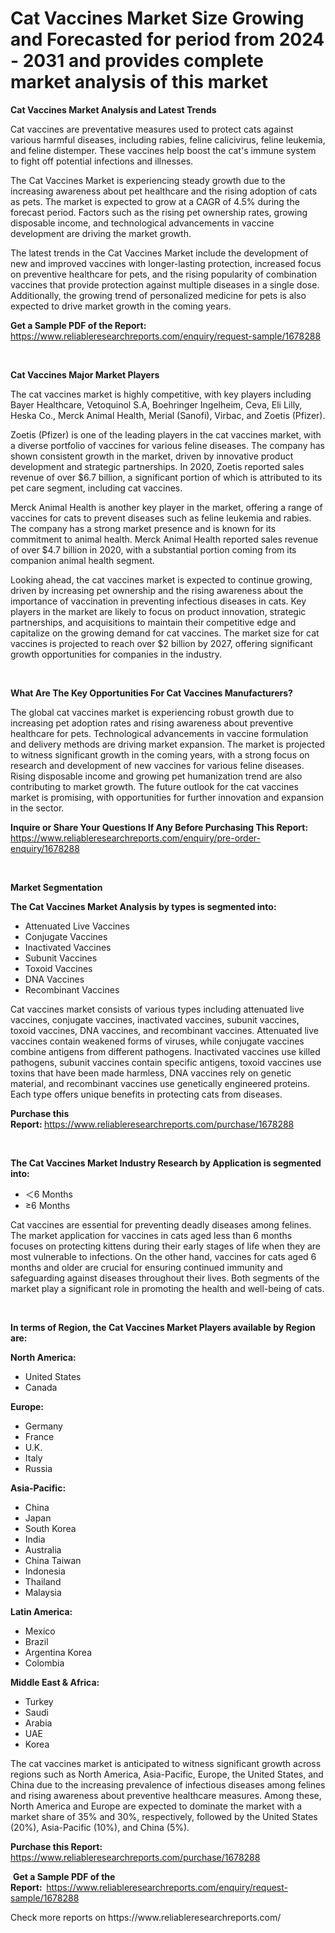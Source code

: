 <p><h1>Cat Vaccines Market Size Growing and Forecasted for period from 2024 - 2031 and provides complete market analysis of this market</h1></p><p><strong>Cat Vaccines Market Analysis and Latest Trends</strong></p>
<p><p>Cat vaccines are preventative measures used to protect cats against various harmful diseases, including rabies, feline calicivirus, feline leukemia, and feline distemper. These vaccines help boost the cat's immune system to fight off potential infections and illnesses.</p><p>The Cat Vaccines Market is experiencing steady growth due to the increasing awareness about pet healthcare and the rising adoption of cats as pets. The market is expected to grow at a CAGR of 4.5% during the forecast period. Factors such as the rising pet ownership rates, growing disposable income, and technological advancements in vaccine development are driving the market growth.</p><p>The latest trends in the Cat Vaccines Market include the development of new and improved vaccines with longer-lasting protection, increased focus on preventive healthcare for pets, and the rising popularity of combination vaccines that provide protection against multiple diseases in a single dose. Additionally, the growing trend of personalized medicine for pets is also expected to drive market growth in the coming years.</p></p>
<p><strong>Get a Sample PDF of the Report:&nbsp;</strong> <a href="https://www.reliableresearchreports.com/enquiry/request-sample/1678288">https://www.reliableresearchreports.com/enquiry/request-sample/1678288</a></p>
<p>&nbsp;</p>
<p><strong>Cat Vaccines Major Market Players</strong></p>
<p><p>The cat vaccines market is highly competitive, with key players including Bayer Healthcare, Vetoquinol S.A, Boehringer Ingelheim, Ceva, Eli Lilly, Heska Co., Merck Animal Health, Merial (Sanofi), Virbac, and Zoetis (Pfizer).</p><p>Zoetis (Pfizer) is one of the leading players in the cat vaccines market, with a diverse portfolio of vaccines for various feline diseases. The company has shown consistent growth in the market, driven by innovative product development and strategic partnerships. In 2020, Zoetis reported sales revenue of over $6.7 billion, a significant portion of which is attributed to its pet care segment, including cat vaccines.</p><p>Merck Animal Health is another key player in the market, offering a range of vaccines for cats to prevent diseases such as feline leukemia and rabies. The company has a strong market presence and is known for its commitment to animal health. Merck Animal Health reported sales revenue of over $4.7 billion in 2020, with a substantial portion coming from its companion animal health segment.</p><p>Looking ahead, the cat vaccines market is expected to continue growing, driven by increasing pet ownership and the rising awareness about the importance of vaccination in preventing infectious diseases in cats. Key players in the market are likely to focus on product innovation, strategic partnerships, and acquisitions to maintain their competitive edge and capitalize on the growing demand for cat vaccines. The market size for cat vaccines is projected to reach over $2 billion by 2027, offering significant growth opportunities for companies in the industry.</p></p>
<p>&nbsp;</p>
<p><strong>What Are The Key Opportunities For Cat Vaccines Manufacturers?</strong></p>
<p><p>The global cat vaccines market is experiencing robust growth due to increasing pet adoption rates and rising awareness about preventive healthcare for pets. Technological advancements in vaccine formulation and delivery methods are driving market expansion. The market is projected to witness significant growth in the coming years, with a strong focus on research and development of new vaccines for various feline diseases. Rising disposable income and growing pet humanization trend are also contributing to market growth. The future outlook for the cat vaccines market is promising, with opportunities for further innovation and expansion in the sector.</p></p>
<p><strong>Inquire or Share Your Questions If Any Before Purchasing This Report:</strong> <a href="https://www.reliableresearchreports.com/enquiry/pre-order-enquiry/1678288">https://www.reliableresearchreports.com/enquiry/pre-order-enquiry/1678288</a></p>
<p>&nbsp;</p>
<p><strong>Market Segmentation</strong></p>
<p><strong>The Cat Vaccines Market Analysis by types is segmented into:</strong></p>
<p><ul><li>Attenuated Live Vaccines</li><li>Conjugate Vaccines</li><li>Inactivated Vaccines</li><li>Subunit Vaccines</li><li>Toxoid Vaccines</li><li>DNA Vaccines</li><li>Recombinant Vaccines</li></ul></p>
<p><p>Cat vaccines market consists of various types including attenuated live vaccines, conjugate vaccines, inactivated vaccines, subunit vaccines, toxoid vaccines, DNA vaccines, and recombinant vaccines. Attenuated live vaccines contain weakened forms of viruses, while conjugate vaccines combine antigens from different pathogens. Inactivated vaccines use killed pathogens, subunit vaccines contain specific antigens, toxoid vaccines use toxins that have been made harmless, DNA vaccines rely on genetic material, and recombinant vaccines use genetically engineered proteins. Each type offers unique benefits in protecting cats from diseases.</p></p>
<p><strong>Purchase this Report:&nbsp;</strong><a href="https://www.reliableresearchreports.com/purchase/1678288">https://www.reliableresearchreports.com/purchase/1678288</a></p>
<p>&nbsp;</p>
<p><strong>The Cat Vaccines Market Industry Research by Application is segmented into:</strong></p>
<p><ul><li>＜6 Months</li><li>≥6 Months</li></ul></p>
<p><p>Cat vaccines are essential for preventing deadly diseases among felines. The market application for vaccines in cats aged less than 6 months focuses on protecting kittens during their early stages of life when they are most vulnerable to infections. On the other hand, vaccines for cats aged 6 months and older are crucial for ensuring continued immunity and safeguarding against diseases throughout their lives. Both segments of the market play a significant role in promoting the health and well-being of cats.</p></p>
<p>&nbsp;</p>
<p><strong>In terms of Region, the Cat Vaccines Market Players available by Region are:</strong></p>
<p>
    <p> <strong> North America: </strong>
        <ul>
            <li>United States</li>
            <li>Canada</li>
        </ul>
        </p> 
    <p> <strong> Europe: </strong>
        <ul>
            <li>Germany</li>
            <li>France</li>
            <li>U.K.</li>
            <li>Italy</li>
            <li>Russia</li>
        </ul>
        </p> 
    <p> <strong> Asia-Pacific: </strong>
        <ul>
            <li>China</li>
            <li>Japan</li>
            <li>South Korea</li>
            <li>India</li>
            <li>Australia</li>
            <li>China Taiwan</li>
            <li>Indonesia</li>
            <li>Thailand</li>
            <li>Malaysia</li>
        </ul>
        </p> 
    <p> <strong> Latin America: </strong>
        <ul>
            <li>Mexico</li>
            <li>Brazil</li>
            <li>Argentina Korea</li>
            <li>Colombia</li>
        </ul>
        </p> 
    <p> <strong> Middle East & Africa: </strong>
        <ul>
            <li>Turkey</li>
            <li>Saudi</li>
            <li>Arabia</li>
            <li>UAE</li>
            <li>Korea</li>
        </ul>
    </p>
    </p>
<p><p>The cat vaccines market is anticipated to witness significant growth across regions such as North America, Asia-Pacific, Europe, the United States, and China due to the increasing prevalence of infectious diseases among felines and rising awareness about preventive healthcare measures. Among these, North America and Europe are expected to dominate the market with a market share of 35% and 30%, respectively, followed by the United States (20%), Asia-Pacific (10%), and China (5%).</p></p>
<p><strong>Purchase this Report: </strong><a href="https://www.reliableresearchreports.com/purchase/1678288">https://www.reliableresearchreports.com/purchase/1678288</a></p>
<p>&nbsp;<strong>Get a Sample PDF of the Report:&nbsp;&nbsp;</strong><a href="https://www.reliableresearchreports.com/enquiry/request-sample/1678288">https://www.reliableresearchreports.com/enquiry/request-sample/1678288</a></p>
<p><strong></strong></p>
<p>Check more reports on https://www.reliableresearchreports.com/</p>